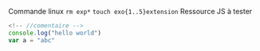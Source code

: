 Commande linux 
`rm exp*`
`touch exo{1..5}extension`
Ressource
JS à tester

```js 
<!-- //comentaire -->
console.log("hello world")
var a = "abc"
```